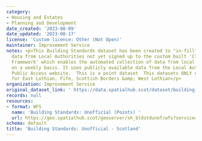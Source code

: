 ```yaml
---
category:
- Housing and Estates
- Planning and Development
date_created: '2023-08-09'
date_updated: '2023-08-17'
license: 'Custom licence: Other (Not Open)'
maintainer: Improvement Service
notes: <p>This Building Standards dataset has been created to "in-fill" the missing
  data from Local Authorities not yet signed up to the custom built 'Cloud Connector
  Framework' which enables the automated collection of data from local data systems
  on a weekly basis. It uses publicly available data from the Local Authorities IDOX
  Public Access website.  This is a point dataset  This datasets ONLY contains data
  for East Lothian, Fife, Scottish Borders &amp; West Lothian</p>
organization: Improvement Service
original_dataset_link: ' https://data.spatialhub.scot/dataset/building_standards_unofficial-is'
records: null
resources:
- format: WFS
  name: 'Building Standards: Unofficial (Points) '
  url: https://geo.spatialhub.scot/geoserver/sh_bldstdunof/wfs?service=wfs&typeName=sh_bldstdunof:pub_bldstdunofpnt
schema: default
title: 'Building Standards: Unofficial - Scotland'
---
```

